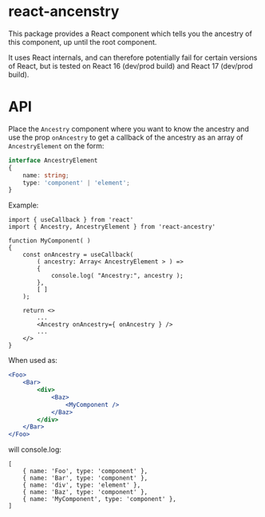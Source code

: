 # react-ancenstry

This package provides a React component which tells you the ancestry of this component, up until the root component.

It uses React internals, and can therefore potentially fail for certain versions of React, but is tested on React 16 (dev/prod build) and React 17 (dev/prod build).

# API

Place the `Ancestry` component where you want to know the ancestry and use the prop `onAncestry` to get a callback of the ancestry as an array of `AncestryElement` on the form:

```ts
interface AncestryElement
{
    name: string;
    type: 'component' | 'element';
}
```

Example:

```tsx
import { useCallback } from 'react'
import { Ancestry, AncestryElement } from 'react-ancestry'

function MyComponent( )
{
    const onAncestry = useCallback(
        ( ancestry: Array< AncestryElement > ) =>
        {
            console.log( "Ancestry:", ancestry );
        },
        [ ]
    );

    return <>
        ...
        <Ancestry onAncestry={ onAncestry } />
        ...
    </>
}
```

When used as:

```jsx
<Foo>
    <Bar>
        <div>
            <Baz>
                <MyComponent />
            </Baz>
        </div>
    </Bar>
</Foo>
```

will console.log:

```
[
    { name: 'Foo', type: 'component' },
    { name: 'Bar', type: 'component' },
    { name: 'div', type: 'element' },
    { name: 'Baz', type: 'component' },
    { name: 'MyComponent', type: 'component' },
]
```
